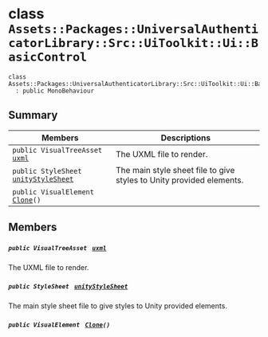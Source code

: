 # class `Assets::Packages::UniversalAuthenticatorLibrary::Src::UiToolkit::Ui::BasicControl` 

```
class Assets::Packages::UniversalAuthenticatorLibrary::Src::UiToolkit::Ui::BasicControl
  : public MonoBehaviour
```

## Summary

 Members                                | Descriptions                                
----------------------------------------|---------------------------------------------
`public VisualTreeAsset ` [`uxml`](#class_assets_1_1_packages_1_1_universal_authenticator_library_1_1_src_1_1_ui_toolkit_1_1_ui_1_1_basic_control_1a64ef84761a93c3fb9140f03f69575c26) | The UXML file to render.
`public StyleSheet ` [`unityStyleSheet`](#class_assets_1_1_packages_1_1_universal_authenticator_library_1_1_src_1_1_ui_toolkit_1_1_ui_1_1_basic_control_1a9100baf856b0c8001128a5c5c9d542d8) | The main style sheet file to give styles to Unity provided elements.
`public VisualElement ` [`Clone`](#class_assets_1_1_packages_1_1_universal_authenticator_library_1_1_src_1_1_ui_toolkit_1_1_ui_1_1_basic_control_1a4366e40bb300f532e1530751c55ef175)`()` | 

## Members

##### `public VisualTreeAsset ` [`uxml`](#class_assets_1_1_packages_1_1_universal_authenticator_library_1_1_src_1_1_ui_toolkit_1_1_ui_1_1_basic_control_1a64ef84761a93c3fb9140f03f69575c26) 

The UXML file to render.

##### `public StyleSheet ` [`unityStyleSheet`](#class_assets_1_1_packages_1_1_universal_authenticator_library_1_1_src_1_1_ui_toolkit_1_1_ui_1_1_basic_control_1a9100baf856b0c8001128a5c5c9d542d8) 

The main style sheet file to give styles to Unity provided elements.

##### `public VisualElement ` [`Clone`](#class_assets_1_1_packages_1_1_universal_authenticator_library_1_1_src_1_1_ui_toolkit_1_1_ui_1_1_basic_control_1a4366e40bb300f532e1530751c55ef175)`()` 

